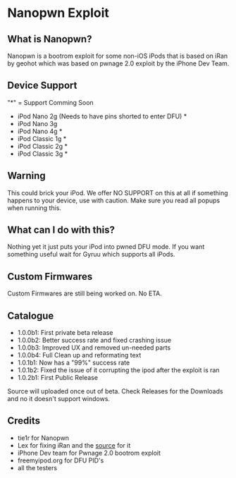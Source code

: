# Nanopwn Exploit

## What is Nanopwn?
Nanopwn is a bootrom exploit for some non-iOS iPods that is based on iRan by geohot which was based on pwnage 2.0 exploit by the iPhone Dev Team. 

## Device Support
"*" = Support Comming Soon
- iPod Nano 2g (Needs to have pins shorted to enter DFU) *
- iPod Nano 3g 
- iPod Nano 4g *
- iPod Classic 1g *
- iPod Classic 2g *
- iPod Classic 3g *

## Warning
This could brick your iPod. We offer NO SUPPORT on this at all if something happens to your device, use with caution. Make  sure you read all popups when running this. 

## What can I do with this?
Nothing yet it just puts your iPod into pwned DFU mode. If you want something useful wait for Gyruu which supports all iPods.

## Custom Firmwares
Custom Firmwares are still being worked on. No ETA.

## Catalogue
- 1.0.0b1: First private beta release 
- 1.0.0b2: Better success rate and fixed crashing issue 
- 1.0.0b3: Improved UX and removed un-needed parts
- 1.0.0b4: Full Clean up and reformating text
- 1.0.1b1: Now has a "99%" success rate
- 1.0.1b2: Fixed the issue of it corrupting the ipod after the exploit is ran
- 1.0.2b1: First Public Release


Source will uploaded once out of beta. Check Releases for the Downloads and no it doesn't support windows.

## Credits
- tie1r for Nanopwn
- Lex for fixing iRan and the [source](http://lexploit.com/iran/) for it
- iPhone Dev team for Pwnage 2.0 bootrom exploit
- freemyipod.org for DFU PID's
- all the testers
